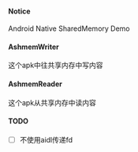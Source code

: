 #### Notice
Android Native SharedMemory Demo

#### AshmemWriter
这个apk中往共享内存中写内容

#### AshmemReader
这个apk从共享内存中读内容


#### TODO
- [ ] 不使用aidl传递fd
